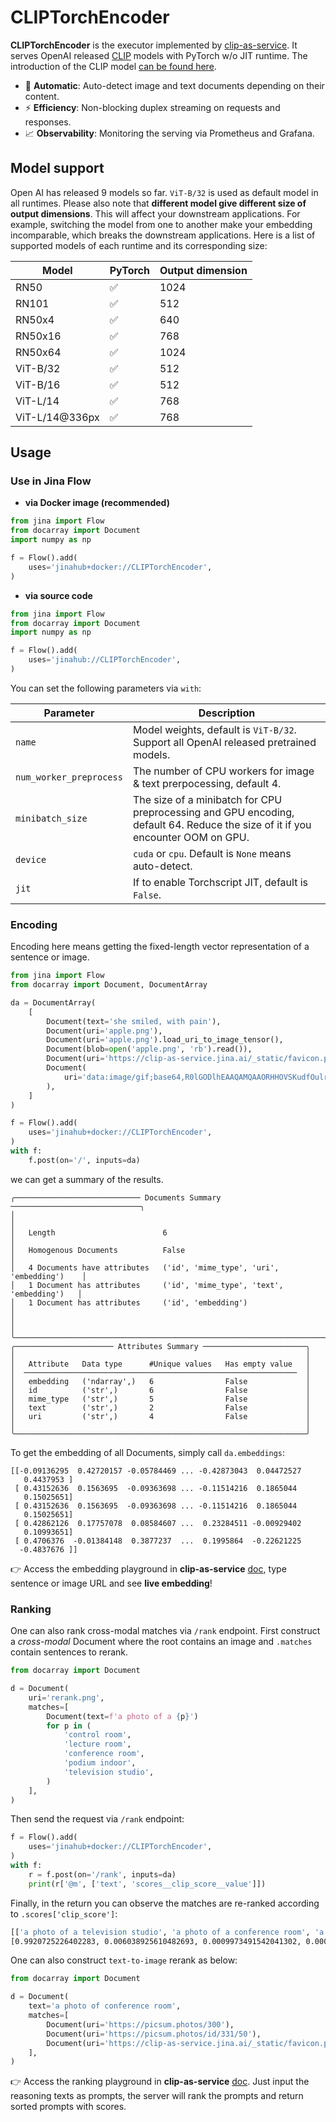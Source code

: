# CLIPTorchEncoder

**CLIPTorchEncoder** is the executor implemented by [clip-as-service](https://github.com/jina-ai/clip-as-service). 
It serves OpenAI released [CLIP](https://github.com/openai/CLIP) models with PyTorch w/o JIT runtime. 
The introduction of the CLIP model [can be found here](https://openai.com/blog/clip/).

- 🔀 **Automatic**: Auto-detect image and text documents depending on their content.
- ⚡ **Efficiency**: Non-blocking duplex streaming on requests and responses. 
- 📈 **Observability**: Monitoring the serving via Prometheus and Grafana.


## Model support

Open AI has released 9 models so far. `ViT-B/32` is used as default model in all runtimes. Please also note that **different model give different size of output dimensions**. This will affect your downstream applications. For example, switching the model from one to another make your embedding incomparable, which breaks the downstream applications. Here is a list of supported models of each runtime and its corresponding size:

| Model          | PyTorch | Output dimension | 
|----------------|---------| --- |
| RN50           | ✅ | 1024 | 
| RN101          | ✅ | 512 | 
| RN50x4         | ✅ | 640 |
| RN50x16        | ✅ | 768 |
| RN50x64        | ✅ | 1024 |
| ViT-B/32       | ✅ | 512 |
| ViT-B/16       | ✅ | 512 |
| ViT-L/14       | ✅ | 768 |
| ViT-L/14@336px | ✅ | 768 |

## Usage

### Use in Jina Flow 

- **via Docker image (recommended)**

```python
from jina import Flow
from docarray import Document
import numpy as np

f = Flow().add(
    uses='jinahub+docker://CLIPTorchEncoder',
)
```

- **via source code**

```python
from jina import Flow
from docarray import Document
import numpy as np

f = Flow().add(
    uses='jinahub://CLIPTorchEncoder',
)
```

You can set the following parameters via `with`:

| Parameter | Description                                                                                                                    |
|-----------|--------------------------------------------------------------------------------------------------------------------------------|
| `name`    | Model weights, default is `ViT-B/32`. Support all OpenAI released pretrained models.                                           |
| `num_worker_preprocess` | The number of CPU workers for image & text prerpocessing, default 4.                                                           | 
| `minibatch_size` | The size of a minibatch for CPU preprocessing and GPU encoding, default 64. Reduce the size of it if you encounter OOM on GPU. |
| `device`  | `cuda` or `cpu`. Default is `None` means auto-detect.                                                                          |
| `jit` | If to enable Torchscript JIT, default is `False`.        

### Encoding

Encoding here means getting the fixed-length vector representation of a sentence or image.

```python
from jina import Flow
from docarray import Document, DocumentArray

da = DocumentArray(
    [
        Document(text='she smiled, with pain'),
        Document(uri='apple.png'),
        Document(uri='apple.png').load_uri_to_image_tensor(),
        Document(blob=open('apple.png', 'rb').read()),
        Document(uri='https://clip-as-service.jina.ai/_static/favicon.png'),
        Document(
            uri='data:image/gif;base64,R0lGODlhEAAQAMQAAORHHOVSKudfOulrSOp3WOyDZu6QdvCchPGolfO0o/XBs/fNwfjZ0frl3/zy7////wAAAAAAAAAAAAAAAAAAAAAAAAAAAAAAAAAAAAAAAAAAAAAAAAAAAAAAAAAAAAAAACH5BAkAABAALAAAAAAQABAAAAVVICSOZGlCQAosJ6mu7fiyZeKqNKToQGDsM8hBADgUXoGAiqhSvp5QAnQKGIgUhwFUYLCVDFCrKUE1lBavAViFIDlTImbKC5Gm2hB0SlBCBMQiB0UjIQA7'
        ),
    ]
)

f = Flow().add(
    uses='jinahub+docker://CLIPTorchEncoder',
)
with f:
    f.post(on='/', inputs=da)
```

we can get a summary of the results.

```text
╭──────────────────────────── Documents Summary ─────────────────────────────╮
│                                                                            │
│   Length                        6                                          │
│   Homogenous Documents          False                                      │
│   4 Documents have attributes   ('id', 'mime_type', 'uri', 'embedding')    │
│   1 Document has attributes     ('id', 'mime_type', 'text', 'embedding')   │
│   1 Document has attributes     ('id', 'embedding')                        │
│                                                                            │
╰────────────────────────────────────────────────────────────────────────────╯
╭────────────────────── Attributes Summary ───────────────────────╮
│                                                                 │
│   Attribute   Data type      #Unique values   Has empty value   │
│  ─────────────────────────────────────────────────────────────  │
│   embedding   ('ndarray',)   6                False             │
│   id          ('str',)       6                False             │
│   mime_type   ('str',)       5                False             │
│   text        ('str',)       2                False             │
│   uri         ('str',)       4                False             │
│                                                                 │
╰─────────────────────────────────────────────────────────────────╯
```

To get the embedding of all Documents, simply call `da.embeddings`:

```text
[[-0.09136295  0.42720157 -0.05784469 ... -0.42873043  0.04472527
   0.4437953 ]
 [ 0.43152636  0.1563695  -0.09363698 ... -0.11514216  0.1865044
   0.15025651]
 [ 0.43152636  0.1563695  -0.09363698 ... -0.11514216  0.1865044
   0.15025651]
 [ 0.42862126  0.17757078  0.08584607 ...  0.23284511 -0.00929402
   0.10993651]
 [ 0.4706376  -0.01384148  0.3877237  ...  0.1995864  -0.22621225
  -0.4837676 ]]
```

👉 Access the embedding playground in **clip-as-service** [doc](https://clip-as-service.jina.ai/playground/embedding), type sentence or image URL and see **live embedding**!

### Ranking

One can also rank cross-modal matches via `/rank` endpoint. 
First construct a *cross-modal* Document where the root contains an image and `.matches` contain sentences to rerank. 

```python
from docarray import Document

d = Document(
    uri='rerank.png',
    matches=[
        Document(text=f'a photo of a {p}')
        for p in (
            'control room',
            'lecture room',
            'conference room',
            'podium indoor',
            'television studio',
        )
    ],
)
```

Then send the request via `/rank` endpoint:

```python
f = Flow().add(
    uses='jinahub+docker://CLIPTorchEncoder',
)
with f:
    r = f.post(on='/rank', inputs=da)
    print(r['@m', ['text', 'scores__clip_score__value']])
```
Finally, in the return you can observe the matches are re-ranked according to `.scores['clip_score']`:

```bash
[['a photo of a television studio', 'a photo of a conference room', 'a photo of a lecture room', 'a photo of a control room', 'a photo of a podium indoor'], 
[0.9920725226402283, 0.006038925610482693, 0.0009973491542041302, 0.00078492151806131, 0.00010626466246321797]]
```

One can also construct `text-to-image` rerank as below:

```python
from docarray import Document

d = Document(
    text='a photo of conference room',
    matches=[
        Document(uri='https://picsum.photos/300'),
        Document(uri='https://picsum.photos/id/331/50'),
        Document(uri='https://clip-as-service.jina.ai/_static/favicon.png'),
    ],
)
```

👉 Access the ranking playground in **clip-as-service** [doc](https://clip-as-service.jina.ai/playground/reasoning/). Just input the reasoning texts as prompts, the server will rank the prompts and return sorted prompts with scores.